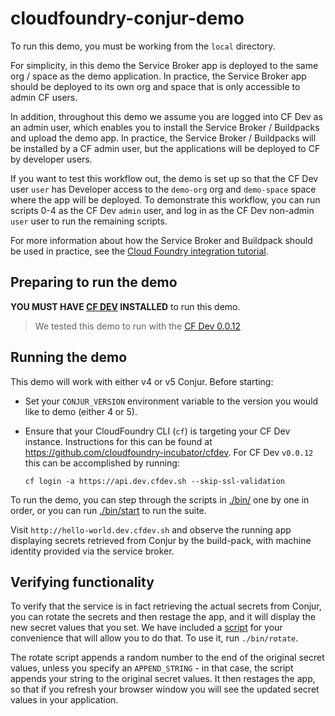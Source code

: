 # cloudfoundry-conjur-demo
To run this demo, you must be working from the `local` directory.

For simplicity, in this demo the Service Broker app is deployed to the same
org / space as the demo application. In practice, the Service Broker app should be
deployed to its own org and space that is only accessible to admin CF users.

In addition, throughout this demo we assume you are logged into CF Dev as an admin user,
which enables you to install the Service Broker / Buildpacks and upload the demo app.
In practice, the Service Broker / Buildpacks will be installed by a CF admin user,
but the applications will be deployed to CF by developer users.

If you want to test this workflow out, the demo is set up so that the CF Dev
user `user` has Developer access to the `demo-org` org and `demo-space` space
where the app will be deployed. To demonstrate this workflow, you can run
scripts 0-4 as the CF Dev `admin` user, and log in as the CF Dev non-admin `user`
user to run the remaining scripts.

For more information about how the Service Broker and Buildpack should be used in
practice, see the [Cloud Foundry integration tutorial](https://www.conjur.org/tutorials/integrations/cloud-foundry.html).

## Preparing to run the demo
**YOU MUST HAVE [CF DEV](https://github.com/cloudfoundry-incubator/cfdev) INSTALLED** to run this demo.

> We tested this demo to run with the [CF Dev 0.0.12](https://github.com/cloudfoundry-incubator/cfdev/releases/tag/v0.0.12)

## Running the demo
This demo will work with either v4 or v5 Conjur. Before starting:
* Set your `CONJUR_VERSION` environment variable to the version you would like to demo (either 4 or 5).

* Ensure that your CloudFoundry CLI (`cf`) is targeting your CF Dev instance. Instructions for this can be found at
  https://github.com/cloudfoundry-incubator/cfdev. For CF Dev `v0.0.12` this can be accomplished by running:
  ```
  cf login -a https://api.dev.cfdev.sh --skip-ssl-validation
  ```

To run the demo, you can step through the scripts in [./bin/](bin/) one by one in order, or you can run [./bin/start](bin/start) to run the suite.

Visit `http://hello-world.dev.cfdev.sh` and observe the running app displaying secrets retrieved from Conjur by the build-pack, with machine identity provided via the service broker.

## Verifying functionality
To verify that the service is in fact retrieving the actual secrets from Conjur, you can rotate the secrets and then restage the app, and it will display the new secret values that you set. We have included a [script](bin/rotate) for your convenience that will allow you to do that. To use it, run `./bin/rotate`.

The rotate script appends a random number to the end of the original secret values, unless you specify an `APPEND_STRING` - in that case, the script appends your string to the original secret values. It then restages the app, so that if you refresh your browser window you will see the updated secret values in your application.
